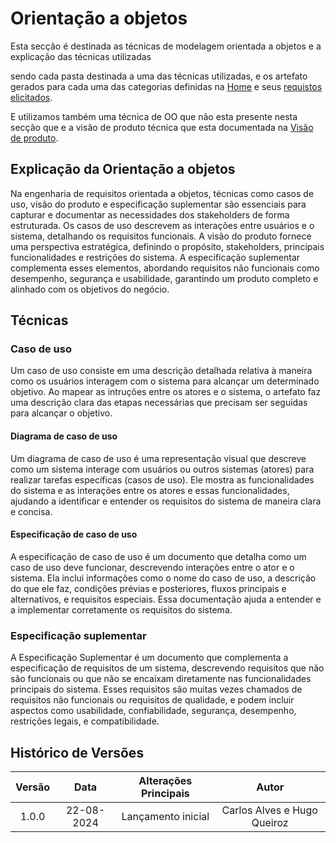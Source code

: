 # Orientação a objetos

Esta secção é destinada as técnicas de modelagem orientada a objetos e a explicação das técnicas utilizadas

sendo cada pasta destinada a uma das técnicas utilizadas, e os artefato gerados para cada uma das categorias definidas na [Home](../../home/home.md) e seus [requistos elicitados](../../elicitacao/elicitacao.md).

E utilizamos também uma técnica de OO que não esta presente nesta secção que e a visão de produto técnica que esta documentada na [Visão de produto](../../home/home.md).


## Explicação da Orientação a objetos

Na engenharia de requisitos orientada a objetos, técnicas como casos de uso, visão do produto e especificação suplementar são essenciais para capturar e documentar as necessidades dos stakeholders de forma estruturada. Os casos de uso descrevem as interações entre usuários e o sistema, detalhando os requisitos funcionais. A visão do produto fornece uma perspectiva estratégica, definindo o propósito, stakeholders, principais funcionalidades e restrições do sistema. A especificação suplementar complementa esses elementos, abordando requisitos não funcionais como desempenho, segurança e usabilidade, garantindo um produto completo e alinhado com os objetivos do negócio.



## Técnicas

### <a name="cs"></a> Caso de uso

Um caso de uso consiste em uma descrição detalhada relativa à maneira como os usuários interagem com o sistema para alcançar um determinado objetivo. Ao mapear as intruções entre os atores e o sistema, o artefato faz uma descrição clara das etapas necessárias que precisam ser seguidas para alcançar o objetivo.

#### <a name="d.cs"></a> Diagrama de caso de uso

Um diagrama de caso de uso é uma representação visual que descreve como um sistema interage com usuários ou outros sistemas (atores) para realizar tarefas específicas (casos de uso). Ele mostra as funcionalidades do sistema e as interações entre os atores e essas funcionalidades, ajudando a identificar e entender os requisitos do sistema de maneira clara e concisa.

#### <a name="e.cs"></a> Especificação de caso de uso

A especificação de caso de uso é um documento que detalha como um caso de uso deve funcionar, descrevendo interações entre o ator e o sistema. Ela inclui informações como o nome do caso de uso, a descrição do que ele faz, condições prévias e posteriores, fluxos principais e alternativos, e requisitos especiais. Essa documentação ajuda a entender e a implementar corretamente os requisitos do sistema.


### <a name="e.s"></a> Especificação suplementar

A Especificação Suplementar é um documento que complementa a especificação de requisitos de um sistema, descrevendo requisitos que não são funcionais ou que não se encaixam diretamente nas funcionalidades principais do sistema. Esses requisitos são muitas vezes chamados de requisitos não funcionais ou requisitos de qualidade, e podem incluir aspectos como usabilidade, confiabilidade, segurança, desempenho, restrições legais, e compatibilidade.


## Histórico de Versões

| **Versão** | **Data** | **Alterações Principais** | **Autor** |
| :--: | :--: | :--: | :--: | 
| 1.0.0 | 22-08-2024 | Lançamento inicial  | Carlos Alves e Hugo Queiroz |